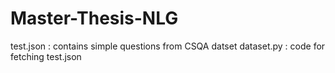 # Master-Thesis-NLG

test.json : contains simple questions from CSQA datset
dataset.py : code for fetching test.json
